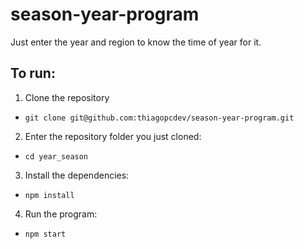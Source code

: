 # season-year-program
Just enter the year and region to know the time of year for it.

## To run:
1. Clone the repository
  * `git clone git@github.com:thiagopcdev/season-year-program.git`
2. Enter the repository folder you just cloned:
  * `cd year_season`
3. Install the dependencies:
  * `npm install`
4. Run the program:
  * `npm start`
